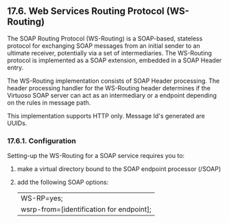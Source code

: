 <div>

<div>

<div>

<div>

## 17.6. Web Services Routing Protocol (WS-Routing)

</div>

</div>

</div>

The SOAP Routing Protocol (WS-Routing) is a SOAP-based, stateless
protocol for exchanging SOAP messages from an initial sender to an
ultimate receiver, potentially via a set of intermediaries. The
WS-Routing protocol is implemented as a SOAP extension, embedded in a
SOAP Header entry.

The WS-Routing implementation consists of SOAP Header processing. The
header processing handler for the WS-Routing header determines if the
Virtuoso SOAP server can act as an intermediary or a endpoint depending
on the rules in message path.

This implementation supports HTTP only. Message Id's generated are
UUIDs.

<div>

<div>

<div>

<div>

### 17.6.1. Configuration

</div>

</div>

</div>

Setting-up the WS-Routing for a SOAP service requires you to:

<div>

1.  make a virtual directory bound to the SOAP endpoint processor
    (/SOAP)

2.  add the following SOAP options:

    |                                            |
    |--------------------------------------------|
    | WS-RP=yes;                                 |
    | wsrp-from=\[identification for endpoint\]; |

</div>

</div>

</div>
